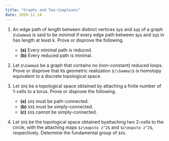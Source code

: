```yaml
---
title: "Graphs and Two-Complexes"
date: 2020-12-14
---
```


1. An edge path of length between distinct vertices `$p$` and `$q$` of a graph `$\Gamma$` is said to be _minimal_ if every edge path between `$p$` and `$q$`   in has length at least k. Prove or disprove the following.
    * __(a)__ Every minimal path is reduced.
    * __(b)__ Every reduced path is minimal.

2. Let `$\Gamma$` be a graph that contains no (non-constant) reduced loops. Prove or disprove that its geometric realization `$|\Gamma|$` is homotopy equivalent to a discrete topological space.

3. Let `$X$` be a topological space obtained by attaching a finite number of $1$-cells to a torus. Prove or disprove the following.
    * __(a)__ `$X$` must be path-connected.
    * __(b)__ `$X$` must be simply-connected.
    * __(c)__ `$X$` cannot be simply-connected.

4. Let `$X$` be the topological space obtained byattaching two 2-cells to the circle,
with the attaching maps `$z\mapsto z^2$` and `$z\mapsto z^2$`, respectively.
Determine the fundamental group of `$X$`.
